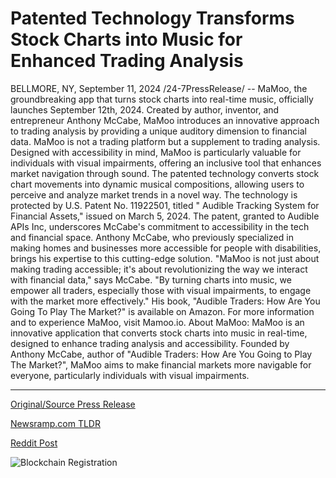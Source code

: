 # Patented Technology Transforms Stock Charts into Music for Enhanced Trading Analysis

BELLMORE, NY, September 11, 2024 /24-7PressRelease/ -- MaMoo, the groundbreaking app that turns stock charts into real-time music, officially launches September 12th, 2024.   Created by author, inventor, and entrepreneur Anthony McCabe, MaMoo introduces an innovative approach to trading analysis by providing a unique auditory dimension to financial data.  MaMoo is not a trading platform but a supplement to trading analysis. Designed with accessibility in mind, MaMoo is particularly valuable for individuals with visual impairments, offering an inclusive tool that enhances market navigation through sound. The patented technology converts stock chart movements into dynamic musical compositions, allowing users to perceive and analyze market trends in a novel way.  The technology is protected by U.S. Patent No. 11922501, titled " Audible Tracking System for Financial Assets," issued on March 5, 2024. The patent, granted to Audible APIs Inc, underscores McCabe's commitment to accessibility in the tech and financial space.  Anthony McCabe, who previously specialized in making homes and businesses more accessible for people with disabilities, brings his expertise to this cutting-edge solution. "MaMoo is not just about making trading accessible; it's about revolutionizing the way we interact with financial data," says McCabe. "By turning charts into music, we empower all traders, especially those with visual impairments, to engage with the market more effectively." His book, "Audible Traders: How Are You Going To Play The Market?" is available on Amazon.  For more information and to experience MaMoo, visit Mamoo.io.  About MaMoo:  MaMoo is an innovative application that converts stock charts into music in real-time, designed to enhance trading analysis and accessibility. Founded by Anthony McCabe, author of "Audible Traders: How Are You Going to Play The Market?", MaMoo aims to make financial markets more navigable for everyone, particularly individuals with visual impairments. 

---

[Original/Source Press Release](https://www.24-7pressrelease.com/press-release/514194/patented-technology-transforms-stock-charts-into-music-for-enhanced-trading-analysis)
                    

[Newsramp.com TLDR](None) 



[Reddit Post](https://www.reddit.com/r/FinancialNewsramp/comments/1fe4835/mamoo_app_launches_turning_stock_charts_into/) 



![Blockchain Registration](https://cdn.newsramp.app/24-7PressRelease/qrcode/249/11/lambn1tV.webp)